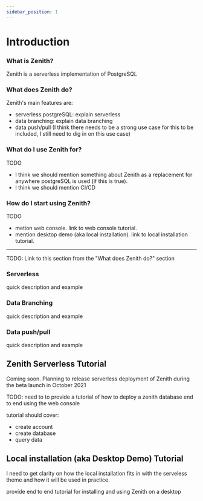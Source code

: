 ```yaml
---
sidebar_position: 1
---
```


# Introduction

### What is Zenith?

Zenith is a serverless implementation of PostgreSQL

### What does Zenith do?

Zenith's main features are:
* serverless postgreSQL: explain serverless
* data branching: explain data branching
* data push/pull (I think there needs to be a strong use case for this to be included, I still need to dig in on this use case)

### What do I use Zenith for?

TODO

* I think we should mention something about Zenith as a replacement for anywhere postgreSQL is used (if this is true).
* I think we should mention CI/CD

### How do I start using Zenith?

TODO

* metion web console. link to web console tutorial.
* mention desktop demo (aka local installation). link to local installation tutorial.


---

TODO: Link to this section from the "What does Zenith do?" section 

### Serverless 

quick description and example

### Data Branching

quick description and example

### Data push/pull

quick description and example

## Zenith Serverless Tutorial

Coming soon. Planning to release serverless deployment of Zenith during the beta launch in October 2021

TODO: need to to provide a tutorial of how to deploy a zenith database end to end using the web console

tutorial should cover:
* create account
* create database
* query data

## Local installation (aka Desktop Demo) Tutorial

I need to get clarity on how the local installation fits in with the serveless theme and how it will be used in practice.

provide end to end tutorial for installing and using Zenith on a desktop
